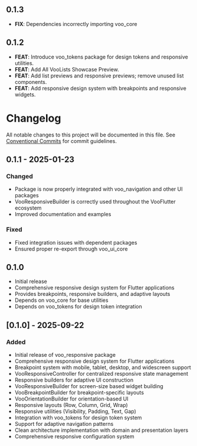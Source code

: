 ## 0.1.3
 - **FIX**: Dependencies incorrectly importing voo_core 

## 0.1.2

 - **FEAT**: Introduce voo_tokens package for design tokens and responsive utilities.
 - **FEAT**: Add All VooLists Showcase Preview.
 - **FEAT**: Add list previews and responsive previews; remove unused list components.
 - **FEAT**: Add responsive design system with breakpoints and responsive widgets.

# Changelog

All notable changes to this project will be documented in this file.
See [Conventional Commits](https://conventionalcommits.org) for commit guidelines.

## 0.1.1 - 2025-01-23

### Changed
- Package is now properly integrated with voo_navigation and other UI packages
- VooResponsiveBuilder is correctly used throughout the VooFlutter ecosystem
- Improved documentation and examples

### Fixed
- Fixed integration issues with dependent packages
- Ensured proper re-export through voo_ui_core

## 0.1.0

- Initial release
- Comprehensive responsive design system for Flutter applications
- Provides breakpoints, responsive builders, and adaptive layouts
- Depends on voo_core for base utilities
- Depends on voo_tokens for design token integration

## [0.1.0] - 2025-09-22

### Added
- Initial release of voo_responsive package
- Comprehensive responsive design system for Flutter applications
- Breakpoint system with mobile, tablet, desktop, and widescreen support
- VooResponsiveController for centralized responsive state management
- Responsive builders for adaptive UI construction
- VooResponsiveBuilder for screen-size based widget building
- VooBreakpointBuilder for breakpoint-specific layouts
- VooOrientationBuilder for orientation-based UI
- Responsive layouts (Row, Column, Grid, Wrap)
- Responsive utilities (Visibility, Padding, Text, Gap)
- Integration with voo_tokens for design token system
- Support for adaptive navigation patterns
- Clean architecture implementation with domain and presentation layers
- Comprehensive responsive configuration system